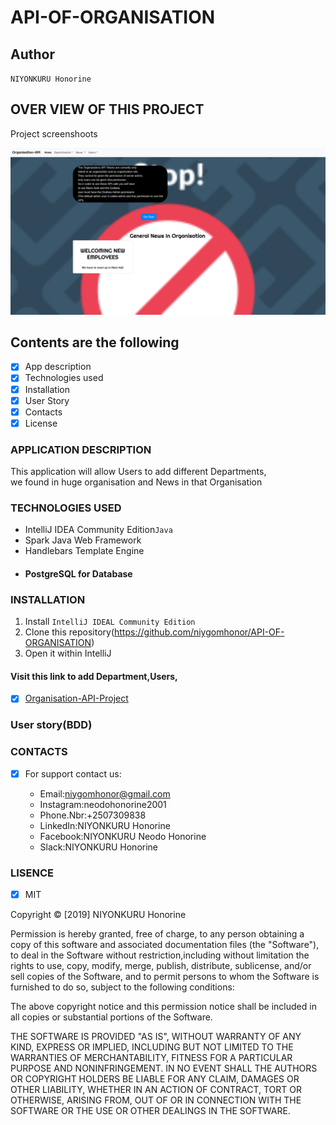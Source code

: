 # API-OF-ORGANISATION

## Author 

`NIYONKURU Honorine`

## OVER VIEW OF THIS PROJECT
Project screenshoots

<img src="pics/home-page.png" alt="homepage">

## Contents are the following
  - [x] App description
  - [x]  Technologies used
  - [x]  Installation
  - [x] User Story
  - [x]  Contacts
  - [x]  License

### APPLICATION DESCRIPTION

This application will allow Users to add different Departments,<br> we found in huge organisation and News in that Organisation


 ### TECHNOLOGIES USED
 

 + IntelliJ IDEA Community Edition`Java`
 + Spark Java Web Framework
 + Handlebars Template Engine
 +  #### PostgreSQL for Database
    
  ### INSTALLATION
 
 1. Install  `IntelliJ IDEAL Community Edition`
 2. Clone this repository(https://github.com/niygomhonor/API-OF-ORGANISATION)
 3. Open it within IntelliJ
 
 
 ####  Visit this link to add Department,Users,
 
 - [x] [Organisation-API-Project](https://organisation-api-neodo.herokuapp.com/)
 
 ###  User story(BDD)

   
  ### CONTACTS
  
  
- [X]  For support contact us:

     +  Email:niygomhonor@gmail.com
     +  Instagram:neodohonorine2001
     +  Phone.Nbr:+2507309838
     +  LinkedIn:NIYONKURU Honorine
     +  Facebook:NIYONKURU Neodo Honorine
     +  Slack:NIYONKURU Honorine

     
### LISENCE
- [x] MIT

Copyright &copy; [2019] NIYONKURU Honorine

Permission is hereby granted, free of charge, to any person obtaining a copy of this software and associated documentation files (the "Software"),
 to deal in the Software without restriction,including without limitation the rights to use, 
 copy, modify, merge, publish, distribute, sublicense, and/or sell copies of the Software, and to permit persons to whom the Software is furnished to do so,
  subject to the following conditions:

The above copyright notice and this permission notice shall be included in all copies or substantial portions of the Software.

THE SOFTWARE IS PROVIDED "AS IS", WITHOUT WARRANTY OF ANY KIND, EXPRESS OR IMPLIED, INCLUDING BUT NOT LIMITED TO THE WARRANTIES OF MERCHANTABILITY, 
FITNESS FOR A PARTICULAR PURPOSE AND NONINFRINGEMENT. IN NO EVENT SHALL THE AUTHORS OR COPYRIGHT HOLDERS BE LIABLE FOR ANY CLAIM, DAMAGES OR OTHER LIABILITY,
 WHETHER IN AN ACTION OF CONTRACT, TORT OR OTHERWISE, ARISING FROM, OUT OF OR IN CONNECTION WITH THE SOFTWARE OR THE USE OR OTHER DEALINGS IN THE SOFTWARE.
